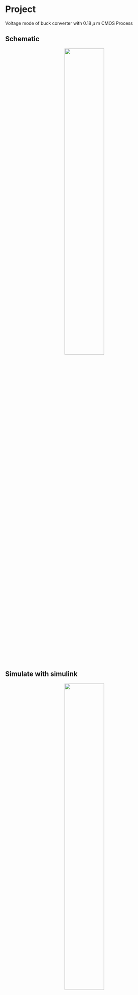 # Project

Voltage mode of buck converter with 0.18 $\mu$ m CMOS Process

## Schematic
<div align=center><img width = "50%" src="https://user-images.githubusercontent.com/26044795/208688439-f39ddc59-15df-471d-ab07-2a2c385df33c.png"/></div>

## Simulate with simulink
<div align=center><img width = "50%" src="https://user-images.githubusercontent.com/26044795/208710842-b5b3c830-b7c4-4f23-b84d-b1e7f61afc11.png"/></div>


## Outcome

#### 500mA (heavy load)
<div align=center><img width = "50%" src="https://user-images.githubusercontent.com/26044795/208713514-0414e466-8bb6-4540-a4a3-8df85844dc5e.png"/></div>

#### 10mA (light load)
<div align=center><img width = "50%" src="https://user-images.githubusercontent.com/26044795/208711556-cb6dfcf0-37d4-461c-b0bb-0ab9dc3a3f12.png"/></div>
